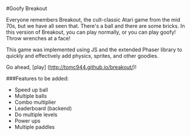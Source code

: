 #Goofy Breakout

Everyone remembers Breakout, the cult-classic Atari game from the mid 70s, but we have all seen that. There's a ball and there are some bricks. In this version of Breakout, you can play normally, or you can play goofy! Throw wrenches at a face!

This game was implemented using JS and the extended Phaser library to quickly and effectively add physics, sprites, and other goodies.

Go ahead, [play] (http://tomc944.github.io/breakout/)!

###Features to be added:
* Speed up ball
* Multiple balls
* Combo multiplier
* Leaderboard (backend)
* Do multiple levels
* Power ups
* Multiple paddles
